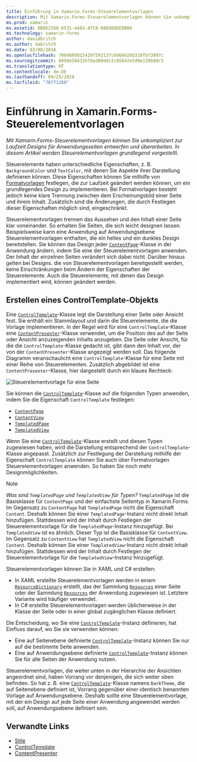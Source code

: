 ```yaml
---
title: Einführung in Xamarin.Forms-Steuerelementvorlagen
description: Mit Xamarin.Forms-Steuerelementvorlagen können Sie unkompliziert zur Laufzeit Designs für Anwendungsseiten entwerfen und überarbeiten. In diesem Artikel werden Steuerelementvorlagen grundlegend vorgestellt.
ms.prod: xamarin
ms.assetid: 8B8E2360-6531-44A3-A7C8-9A8808DE9B86
ms.technology: xamarin-forms
author: davidbritch
ms.author: dabritch
ms.date: 03/08/2016
ms.openlocfilehash: 70646999154297592137c6966626b318fb73897c
ms.sourcegitcommit: 699de58432b7da300ddc2c85842e5d9e129b0dc5
ms.translationtype: HT
ms.contentlocale: de-DE
ms.lasthandoff: 09/25/2019
ms.locfileid: "70771268"
---
```

# <a name="introduction-to-xamarinforms-control-templates"></a>Einführung in Xamarin.Forms-Steuerelementvorlagen

_Mit Xamarin.Forms-Steuerelementvorlagen können Sie unkompliziert zur Laufzeit Designs für Anwendungsseiten entwerfen und überarbeiten. In diesem Artikel werden Steuerelementvorlagen grundlegend vorgestellt._

Steuerelemente haben unterschiedliche Eigenschaften, z. B. `BackgroundColor` und `TextColor`, mit denen Sie Aspekte ihrer Darstellung definieren können. Diese Eigenschaften können Sie mithilfe von [Formatvorlagen](~/xamarin-forms/user-interface/styles/index.md) festlegen, die zur Laufzeit geändert werden können, um ein grundlegendes Design zu implementieren. Bei Formatvorlagen besteht jedoch keine klare Trennung zwischen dem Erscheinungsbild einer Seite und ihrem Inhalt. Zusätzlich sind die Änderungen, die durch Festlegen dieser Eigenschaften möglich sind, eingeschränkt.

Steuerelementvorlagen trennen das Aussehen und den Inhalt einer Seite klar voneinander. So erhalten Sie Seiten, die sich leicht designen lassen. Beispielsweise kann eine Anwendung auf Anwendungsebene Steuerelementvorlagen enthalten, die ein helles und ein dunkles Design bereitstellen. Sie können das Design jeder [`ContentPage`](xref:Xamarin.Forms.ContentPage)-Klasse in der Anwendung ändern, indem Sie eine der Steuerelementvorlagen anwenden. Der Inhalt der einzelnen Seiten verändert sich dabei nicht. Darüber hinaus gelten bei Designs. die von Steuerelementvorlagen bereitgestellt werden, keine Einschränkungen beim Ändern der Eigenschaften der Steuerelemente. Auch die Steuerelemente, mit denen das Design implementiert wird, können geändert werden.

## <a name="creating-a-controltemplate"></a>Erstellen eines ControlTemplate-Objekts

Eine [`ControlTemplate`](xref:Xamarin.Forms.ControlTemplate)-Klasse legt die Darstellung einer Seite oder Ansicht fest. Sie enthält ein Stammlayout und darin die Steuerelemente, die die Vorlage implementieren. In der Regel wird für eine `ControlTemplate`-Klasse eine [`ContentPresenter`](xref:Xamarin.Forms.ContentPresenter)-Klasse verwendet, um die Position des auf der Seite oder Ansicht anzuzeigenden Inhalts anzugeben. Die Seite oder Ansicht, für die die `ControlTemplate`-Klasse gedacht ist, gibt dann den Inhalt vor, der von der `ContentPresenter`-Klasse angezeigt werden soll. Das folgende Diagramm veranschaulicht eine `ControlTemplate`-Klasse für eine Seite mit einer Reihe von Steuerelementen. Zusätzlich abgebildet ist eine `ContentPresenter`-Klasse, hier dargestellt durch ein blaues Rechteck:

![](introduction-images/control-template.png "Steuerelementvorlage für eine Seite")

Sie können die [`ControlTemplate`](xref:Xamarin.Forms.ControlTemplate)-Klasse auf die folgenden Typen anwenden, indem Sie die Eigenschaft `ControlTemplate` festlegen:

- [`ContentPage`](xref:Xamarin.Forms.ContentPage)
- [`ContentView`](xref:Xamarin.Forms.ContentView)
- [`TemplatedPage`](xref:Xamarin.Forms.TemplatedPage)
- [`TemplatedView`](xref:Xamarin.Forms.TemplatedView)

Wenn Sie eine [`ControlTemplate`](xref:Xamarin.Forms.ControlTemplate)-Klasse erstellt und diesen Typen zugewiesen haben, wird die Darstellung entsprechend der `ControlTemplate`-Klasse angepasst. Zusätzlich zur Festlegung der Darstellung mithilfe der Eigenschaft `ControlTemplate` können Sie auch über Formatvorlagen Steuerelementvorlagen anwenden. So haben Sie noch mehr Designmöglichkeiten.

> [!NOTE]
> *Was sind `TemplatedPage` und `TemplatedView` für Typen?* `TemplatedPage` ist die Basisklasse für `ContentPage` und der einfachste Seitentyp in Xamarin.Forms. Im Gegensatz zu `ContentPage` hat `TemplatedPage` nicht die Eigenschaft `Content`. Deshalb können Sie einer `TemplatedPage`-Instanz nicht direkt Inhalt hinzufügen. Stattdessen wird der Inhalt durch Festlegen der Steuerelementvorlage für die `TemplatedPage`-Instanz hinzugefügt. Bei `TemplatedView` ist es ähnlich. Dieser Typ ist die Basisklasse für `ContentView`. Im Gegensatz zu `ContentView` hat `TemplatedView` nicht die Eigenschaft `Content`. Deshalb können Sie einer `TemplatedView`-Instanz nicht direkt Inhalt hinzufügen. Stattdessen wird der Inhalt durch Festlegen der Steuerelementvorlage für die `TemplatedView`-Instanz hinzugefügt.

Steuerelementvorlagen können Sie in XAML und C# erstellen:

- In XAML erstellte Steuerelementvorlagen werden in einem [`ResourceDictionary`](xref:Xamarin.Forms.ResourceDictionary) erstellt, das der Sammlung [`Resources`](xref:Xamarin.Forms.VisualElement.Resources) einer Seite oder der Sammlung [`Resources`](xref:Xamarin.Forms.Application.Resources) der Anwendung zugewiesen ist. Letztere Variante wird häufiger verwendet.
- In C# erstellte Steuerelementvorlagen werden üblicherweise in der Klasse der Seite oder in einer global zugänglichen Klasse definiert.

Die Entscheidung, wo Sie eine [`ControlTemplate`](xref:Xamarin.Forms.ControlTemplate)-Instanz definieren, hat Einfluss darauf, wo Sie sie verwenden können:

- Eine auf Seitenebene definierte [`ControlTemplate`](xref:Xamarin.Forms.ControlTemplate)-Instanz können Sie nur auf die bestimmte Seite anwenden.
- Eine auf Anwendungsebene definierte [`ControlTemplate`](xref:Xamarin.Forms.ControlTemplate)-Instanz können Sie für alle Seiten der Anwendung nutzen.

Steuerelementvorlagen, die weiter unten in der Hierarchie der Ansichten angeordnet sind, haben Vorrang vor denjenigen, die sich weiter oben befinden. So hat z. B. eine [`ControlTemplate`](xref:Xamarin.Forms.ControlTemplate)-Klasse namens `DarkTheme`, die auf Seitenebene definiert ist, Vorrang gegenüber einer identisch benannten Vorlage auf Anwendungsebene. Deshalb sollte eine Steuerelementvorlage, mit der ein Design auf jede Seite einer Anwendung angewendet werden soll, auf Anwendungsebene definiert sein.

## <a name="related-links"></a>Verwandte Links

- [Stile](~/xamarin-forms/user-interface/styles/index.md)
- [ControlTemplate](xref:Xamarin.Forms.ControlTemplate)
- [ContentPresenter](xref:Xamarin.Forms.ContentPresenter)
